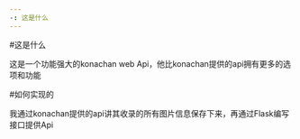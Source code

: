 ```yaml
---
-: 这是什么
---
```


#这是什么

这是一个功能强大的konachan web Api，他比konachan提供的api拥有更多的选项和功能

#如何实现的

我通过konachan提供的api讲其收录的所有图片信息保存下来，再通过Flask编写接口提供Api
